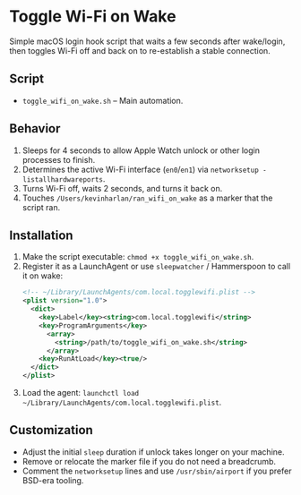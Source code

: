 # Toggle Wi-Fi on Wake
Simple macOS login hook script that waits a few seconds after wake/login, then toggles Wi-Fi off and back on to re-establish a stable connection.

## Script

- `toggle_wifi_on_wake.sh` – Main automation.

## Behavior

1. Sleeps for 4 seconds to allow Apple Watch unlock or other login processes to finish.
2. Determines the active Wi-Fi interface (`en0`/`en1`) via `networksetup -listallhardwareports`.
3. Turns Wi-Fi off, waits 2 seconds, and turns it back on.
4. Touches `/Users/kevinharlan/ran_wifi_on_wake` as a marker that the script ran.

## Installation

1. Make the script executable: `chmod +x toggle_wifi_on_wake.sh`.
2. Register it as a LaunchAgent or use `sleepwatcher` / Hammerspoon to call it on wake:
   ```xml
   <!-- ~/Library/LaunchAgents/com.local.togglewifi.plist -->
   <plist version="1.0">
     <dict>
       <key>Label</key><string>com.local.togglewifi</string>
       <key>ProgramArguments</key>
         <array>
           <string>/path/to/toggle_wifi_on_wake.sh</string>
         </array>
       <key>RunAtLoad</key><true/>
     </dict>
   </plist>
   ```
3. Load the agent: `launchctl load ~/Library/LaunchAgents/com.local.togglewifi.plist`.

## Customization

- Adjust the initial `sleep` duration if unlock takes longer on your machine.
- Remove or relocate the marker file if you do not need a breadcrumb.
- Comment the `networksetup` lines and use `/usr/sbin/airport` if you prefer BSD-era tooling.
